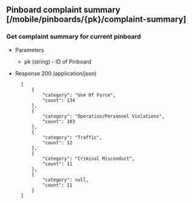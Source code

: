 ## Pinboard complaint summary [/mobile/pinboards/{pk}/complaint-summary]

### Get complaint summary for current pinboard

+ Parameters
    + pk (string) - ID of Pinboard

+ Response 200 (application/json)

        [
            {
                "category": "Use Of Force",
                "count": 134
            },
            {
                "category": "Operation/Personnel Violations",
                "count": 103
            },
            {
                "category": "Traffic",
                "count": 12
            },
            {
                "category": "Criminal Misconduct",
                "count": 11
            },
            {
                "category": null,
                "count": 11
            }
        ]
